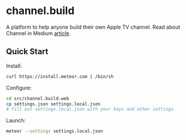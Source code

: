 # channel.build

A platform to help anyone build their own Apple TV channel. Read about Channel in Medium [article](https://medium.com/@mkalygin/apple-tv-and-meteor-first-impressions-23ddeef673ba).

## Quick Start

Install:

```bash
curl https://install.meteor.com | /bin/sh
```

Configure:

```bash
cd src/channel.build.web
cp settings.json settings.local.json
# fill out settings.local.json with your keys and other settings
```

Launch:

```bash
meteor --settings settings.local.json
```
